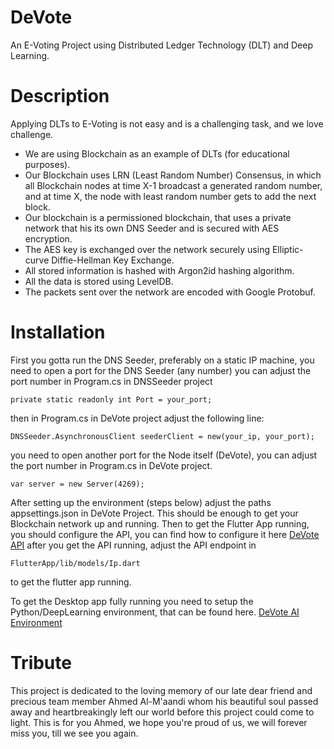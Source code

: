 # DeVote
An E-Voting Project using Distributed Ledger Technology (DLT) and Deep Learning.

# Description
Applying DLTs to E-Voting is not easy and is a challenging task, and we love challenge.
* We are using Blockchain as an example of DLTs (for educational purposes).
* Our Blockchain uses LRN (Least Random Number) Consensus, in which all Blockchain nodes at time X-1 broadcast
    a generated random number, and at time X, the node with least random number gets to add the next block.
* Our blockchain is a permissioned blockchain, that uses a private network that his its own DNS Seeder and is secured with AES encryption.
* The AES key is exchanged over the network securely using Elliptic-curve Diffie-Hellman Key Exchange. 
* All stored information is hashed with Argon2id hashing algorithm.
* All the data is stored using LevelDB.
* The packets sent over the network are encoded with Google Protobuf.

# Installation

First you gotta run the DNS Seeder, preferably on a static IP machine, you need to open a port for the DNS Seeder (any number)
you can adjust the port number in Program.cs in DNSSeeder project
```
private static readonly int Port = your_port;
```

then in Program.cs in DeVote project
adjust the following line:
```
DNSSeeder.AsynchronousClient seederClient = new(your_ip, your_port);
```

you need to open another port for the Node itself (DeVote), you can adjust the port number in Program.cs in DeVote project.
```
var server = new Server(4269);
```
After setting up the environment (steps below) adjust the paths appsettings.json in DeVote Project.
This should be enough to get your Blockchain network up and running.
Then to get the Flutter App running, you should configure the API, you can find how to configure it here
[DeVote API](https://github.com/Kiro369/DeVote/blob/master/Explorer/ReadME.md)
after you get the API running, adjust the API endpoint in 
```
FlutterApp/lib/models/Ip.dart
```
to get the flutter app running.

To get the Desktop app fully running you need to setup the Python/DeepLearning environment, that can be found here.
[DeVote AI Environment](https://github.com/Kiro369/DeVote/blob/master/Recognition/README.md)


# Tribute
This project is dedicated to the loving memory of our late dear friend and precious team member Ahmed Al-M'aandi whom his beautiful soul passed away and heartbreakingly left our world before this project could come to light. This is for you Ahmed, we hope you're proud of us, we will forever miss you, till we see you again.
